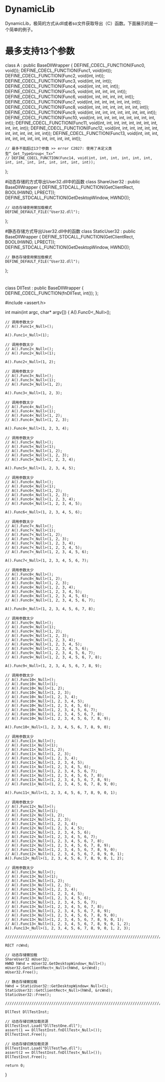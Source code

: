 # DynamicLib
DynamicLib，极简的方式从dll或者so文件获取导出（C）函数。下面展示的是一个简单的例子。

# 最多支持13个参数
class A : public BaseDllWrapper<A> {
	DEFINE_CDECL_FUNCTION(Func0, void());
	DEFINE_CDECL_FUNCTION(Func1, void(int));
	DEFINE_CDECL_FUNCTION(Func2, void(int, int));
	DEFINE_CDECL_FUNCTION(Func3, void(int, int, int));
	DEFINE_CDECL_FUNCTION(Func4, void(int, int, int, int));
	DEFINE_CDECL_FUNCTION(Func5, void(int, int, int, int, int));
	DEFINE_CDECL_FUNCTION(Func6, void(int, int, int, int, int, int));
	DEFINE_CDECL_FUNCTION(Func7, void(int, int, int, int, int, int, int));
	DEFINE_CDECL_FUNCTION(Func8, void(int, int, int, int, int, int, int, int));
	DEFINE_CDECL_FUNCTION(Func9, void(int, int, int, int, int, int, int, int, int));
	DEFINE_CDECL_FUNCTION(Func10, void(int, int, int, int, int, int, int, int, int, int));
	DEFINE_CDECL_FUNCTION(Func11, void(int, int, int, int, int, int, int, int, int, int, int));
	DEFINE_CDECL_FUNCTION(Func12, void(int, int, int, int, int, int, int, int, int, int, int, int));
	DEFINE_CDECL_FUNCTION(Func13, void(int, int, int, int, int, int, int, int, int, int, int, int, int));

	// 最多不能超过13个参数 >> error C2027: 使用了未定义类型“_Get_TypeGroup<_Tx>”
	// DEFINE_CDECL_FUNCTION(Func14, void(int, int, int, int, int, int, int, int, int, int, int, int, int, int));
};

#动态存储的方式导出User32.dll中的函数
class ShareUser32 : public BaseDllWrapper<ShareUser32> {
	DEFINE_STDCALL_FUNCTION(GetClientRect, BOOL(HWND, LPRECT));
	DEFINE_STDCALL_FUNCTION(GetDesktopWindow, HWND());

	// 动态存储使用懒加载模式
	DEFINE_DEFAULT_FILE("User32.dll");
};

#静态存储方式导出User32.dll中的函数
class StaticUser32 : public BaseDllWrapper<StaticUser32> {
	DEFINE_STDCALL_FUNCTION(GetClientRect, BOOL(HWND, LPRECT));
	DEFINE_STDCALL_FUNCTION(GetDesktopWindow, HWND());

	// 静态存储使用懒加载模式
	DEFINE_DEFAULT_FILE("User32.dll");
};

#
class DllTest : public BaseDllWrapper<DllTest> {
	DEFINE_CDECL_FUNCTION(fnDllTest, int());
};

#include <assert.h>

int main(int argc, char* argv[])
{
	A().Func0<_Null>();

	// 调用参数太少
	// A().Func1<_Null>(); 

	A().Func1<_Null>(1);

	// 调用参数太少
	// A().Func2<_Null>(); 
	// A().Func2<_Null>(1);

	A().Func2<_Null>(1, 2);

	// 调用参数太少
	// A().Func3<_Null>(); 
	// A().Func3<_Null>(1);
	// A().Func3<_Null>(1, 2);

	A().Func3<_Null>(1, 2, 3);

	// 调用参数太少
	// A().Func4<_Null>(); 
	// A().Func4<_Null>(1);
	// A().Func4<_Null>(1, 2);
	// A().Func4<_Null>(1, 2, 3);

	A().Func4<_Null>(1, 2, 3, 4);

	// 调用参数太少
	// A().Func5<_Null>(); 
	// A().Func5<_Null>(1);
	// A().Func5<_Null>(1, 2);
	// A().Func5<_Null>(1, 2, 3);
	// A().Func5<_Null>(1, 2, 3, 4);

	A().Func5<_Null>(1, 2, 3, 4, 5);

	// 调用参数太少
	// A().Func6<_Null>(); 
	// A().Func6<_Null>(1);
	// A().Func6<_Null>(1, 2);
	// A().Func6<_Null>(1, 2, 3);
	// A().Func6<_Null>(1, 2, 3, 4);
	// A().Func6<_Null>(1, 2, 3, 4, 5);

	A().Func6<_Null>(1, 2, 3, 4, 5, 6);

	// 调用参数太少
	// A().Func7<_Null>(); 
	// A().Func7<_Null>(1);
	// A().Func7<_Null>(1, 2);
	// A().Func7<_Null>(1, 2, 3);
	// A().Func7<_Null>(1, 2, 3, 4);
	// A().Func7<_Null>(1, 2, 3, 4, 5);
	// A().Func7<_Null>(1, 2, 3, 4, 5, 6);

	A().Func7<_Null>(1, 2, 3, 4, 5, 6, 7);

	// 调用参数太少
	// A().Func8<_Null>();
	// A().Func8<_Null>(1, 2);
	// A().Func8<_Null>(1, 2, 3);
	// A().Func8<_Null>(1, 2, 3, 4);
	// A().Func8<_Null>(1, 2, 3, 4, 5);
	// A().Func8<_Null>(1, 2, 3, 4, 5, 6);
	// A().Func8<_Null>(1, 2, 3, 4, 5, 6, 7);

	A().Func8<_Null>(1, 2, 3, 4, 5, 6, 7, 8);

	// 调用参数太少
	// A().Func9<_Null>(); 
	// A().Func9<_Null>(1);
	// A().Func9<_Null>(1, 2);
	// A().Func9<_Null>(1, 2, 3);
	// A().Func9<_Null>(1, 2, 3, 4);
	// A().Func9<_Null>(1, 2, 3, 4, 5);
	// A().Func9<_Null>(1, 2, 3, 4, 5, 6);
	// A().Func9<_Null>(1, 2, 3, 4, 5, 6, 7);
	// A().Func9<_Null>(1, 2, 3, 4, 5, 6, 7, 8);

	A().Func9<_Null>(1, 2, 3, 4, 5, 6, 7, 8, 9);

	// 调用参数太少
	// A().Func10<_Null>(); 
	// A().Func10<_Null>(1);
	// A().Func10<_Null>(1, 2);
	// A().Func10<_Null>(1, 2, 3);
	// A().Func10<_Null>(1, 2, 3, 4);
	// A().Func10<_Null>(1, 2, 3, 4, 5);
	// A().Func10<_Null>(1, 2, 3, 4, 5, 6);
	// A().Func10<_Null>(1, 2, 3, 4, 5, 6, 7);
	// A().Func10<_Null>(1, 2, 3, 4, 5, 6, 7, 8);
	// A().Func10<_Null>(1, 2, 3, 4, 5, 6, 7, 8, 9);

	A().Func10<_Null>(1, 2, 3, 4, 5, 6, 7, 8, 9, 0);

	// 调用参数太少
	// A().Func11<_Null>(); 
	// A().Func11<_Null>(1);
	// A().Func11<_Null>(1, 2);
	// A().Func11<_Null>(1, 2, 3);
	// A().Func11<_Null>(1, 2, 3, 4);
	// A().Func11<_Null>(1, 2, 3, 4, 5);
	// A().Func11<_Null>(1, 2, 3, 4, 5, 6);
	// A().Func11<_Null>(1, 2, 3, 4, 5, 6, 7);
	// A().Func11<_Null>(1, 2, 3, 4, 5, 6, 7, 8);
	// A().Func11<_Null>(1, 2, 3, 4, 5, 6, 7, 8, 9);
	// A().Func11<_Null>(1, 2, 3, 4, 5, 6, 7, 8, 9, 0);

	A().Func11<_Null>(1, 2, 3, 4, 5, 6, 7, 8, 9, 0, 1);

	// 调用参数太少
	// A().Func12<_Null>(); 
	// A().Func12<_Null>(1);
	// A().Func12<_Null>(1, 2);
	// A().Func12<_Null>(1, 2, 3);
	// A().Func12<_Null>(1, 2, 3, 4);
	// A().Func12<_Null>(1, 2, 3, 4, 5);
	// A().Func12<_Null>(1, 2, 3, 4, 5, 6);
	// A().Func12<_Null>(1, 2, 3, 4, 5, 6, 7);
	// A().Func12<_Null>(1, 2, 3, 4, 5, 6, 7, 8);
	// A().Func12<_Null>(1, 2, 3, 4, 5, 6, 7, 8, 9);
	// A().Func12<_Null>(1, 2, 3, 4, 5, 6, 7, 8, 9, 0);
	// A().Func12<_Null>(1, 2, 3, 4, 5, 6, 7, 8, 9, 0, 1);
	A().Func12<_Null>(1, 2, 3, 4, 5, 6, 7, 8, 9, 0, 1, 2);

	// 调用参数太少
	// A().Func13<_Null>(); 
	// A().Func13<_Null>(1);
	// A().Func13<_Null>(1, 2);
	// A().Func13<_Null>(1, 2, 3);
	// A().Func13<_Null>(1, 2, 3, 4);
	// A().Func13<_Null>(1, 2, 3, 4, 5);
	// A().Func13<_Null>(1, 2, 3, 4, 5, 6);
	// A().Func13<_Null>(1, 2, 3, 4, 5, 6, 7);
	// A().Func13<_Null>(1, 2, 3, 4, 5, 6, 7, 8);
	// A().Func13<_Null>(1, 2, 3, 4, 5, 6, 7, 8, 9);
	// A().Func13<_Null>(1, 2, 3, 4, 5, 6, 7, 8, 9, 0);
	// A().Func13<_Null>(1, 2, 3, 4, 5, 6, 7, 8, 9, 0, 1);
	// A().Func13<_Null>(1, 2, 3, 4, 5, 6, 7, 8, 9, 0, 1, 2);
	A().Func13<_Null>(1, 2, 3, 4, 5, 6, 7, 8, 9, 0, 1, 2, 3);

	//////////////////////////////////////////////////////////////////////////

	RECT rcWnd;

	// 动态存储懒加载
	ShareUser32 mUser32;
	HWND hWnd = mUser32.GetDesktopWindow<_Null>();
	mUser32.GetClientRect<_Null>(hWnd, &rcWnd);
	mUser32.Free();

	// 静态存储懒加载
	hWnd = StaticUser32::GetDesktopWindow<_Null>();
	StaticUser32::GetClientRect<_Null>(hWnd, &rcWnd);
	StaticUser32::Free();

	//////////////////////////////////////////////////////////////////////////

	DllTest DllTestInst;

	// 动态存储切换加载资源
	DllTestInst.Load("DllTestOne.dll");
	assert(1 == DllTestInst.fnDllTest<_Null>());
	DllTestInst.Free();

	// 动态存储切换加载资源
	DllTestInst.Load("DllTestTwo.dll");
	assert(2 == DllTestInst.fnDllTest<_Null>());
	DllTestInst.Free();

	return 0;
}
